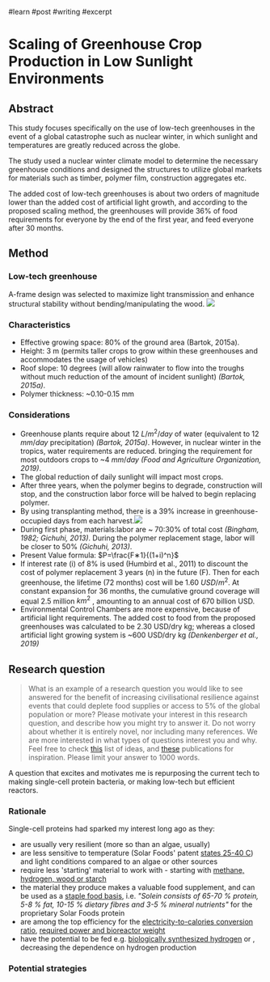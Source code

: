 #learn #post #writing #excerpt
# Scaling of Greenhouse Crop Production in Low Sunlight Environments
## Abstract
This study focuses specifically on the use of low-tech greenhouses in the event of a global catastrophe such as nuclear winter, in which sunlight and temperatures are greatly reduced across the globe.

The study used a nuclear winter climate model to determine the necessary greenhouse conditions and designed the structures to utilize global markets for materials such as timber, polymer film, construction aggregates etc.

The added cost of low-tech greenhouses is about two orders of magnitude lower than the added cost of artificial light growth, and according to the proposed scaling method, the greenhouses will provide 36% of food requirements for everyone by the end of the first year, and feed everyone after 30 months.

## Method
### Low-tech greenhouse
A-frame design was selected to maximize light transmission and enhance structural stability without bending/manipulating the wood.
![](https://i.imgur.com/HCqyauE.png)

### Characteristics
- Effective growing space: 80% of the ground area (Bartok, 2015a). 
- Height: 3 m (permits taller crops to grow within these greenhouses and accommodates the usage of vehicles)
- Roof slope: 10 degrees (will allow rainwater to flow into the troughs without much reduction of the amount of incident sunlight) *(Bartok, 2015a)*. 
- Polymer thickness: ~0.10-0.15 mm

### Considerations
- Greenhouse plants require about 12 $L/m^2/day$ of water (equivalent to 12 $mm/day$ precipitation) *(Bartok, 2015a)*. However, in nuclear winter in the tropics, water requirements are reduced. bringing the requirement for most outdoors crops to ~4 $mm/day$ *(Food and Agriculture Organization, 2019)*.
- The global reduction of daily sunlight will impact most crops.
- After three years, when the polymer begins to degrade, construction will stop, and the construction labor force will be halved to begin replacing polymer.
- By using transplanting method, there is a 39% increase in greenhouse-occupied days from each harvest.![](https://i.imgur.com/Bl0CqF2.png)
- During first phase, materials:labor are ~ 70:30% of total cost *(Bingham, 1982; Gichuhi, 2013)*. During the polymer replacement stage, labor will be closer to 50% *(Gichuhi, 2013)*.
- Present Value formula: $P=\frac{F∗1}{(1+i)^n}$
- If interest rate (i) of 8% is used (Humbird et al., 2011) to discount the cost of polymer replacement 3 years (n) in the future (F). Then for each greenhouse, the lifetime (72 months) cost will be 1.60 $USD/m^2$. At constant expansion for 36 months, the cumulative ground coverage will equal 2.5 million $km^2$ , amounting to an annual cost of 670 billion USD.
- Environmental Control Chambers are more expensive, because of artificial light requirements. The added cost to food from the proposed greenhouses was calculated to be 2.30 USD/dry kg; whereas a closed artificial light growing system is ~600 USD/dry kg *(Denkenberger et al., 2019)*

## Research question
> What is an example of a research question you would like to see answered for the benefit of increasing civilisational resilience against events that could deplete food supplies or access to 5% of the global population or more? Please motivate your interest in this research question, and describe how you might try to answer it. Do not worry about whether it is entirely novel, nor including many references. We are more interested in what types of questions interest you and why. Feel free to check [this](https://docs.google.com/document/d/1kFaGeIA2rdBVySIf25zl2Q8BOORYgugJLdcrq6BjZ4A/edit?usp=sharing) list of ideas, and [these](https://allfed.info/research/publications-and-reports) publications for inspiration. Please limit your answer to 1000 words.

A question that excites and motivates me is repurposing the current tech to making single-cell protein bacteria, or making low-tech but efficient reactors.

### Rationale
Single-cell proteins had sparked my interest long ago as they:
- are usually very resilient (more so than an algae, usually)
- are less sensitive to temperature (Solar Foods' patent [states 25-40 C](https://data.epo.org/publication-server/document?iDocId=6530856&iFormat=0)) and light conditions compared to an algae or other sources
- require less 'starting' material to work with - starting with [methane, hydrogen, wood or starch](https://www.luxresearchinc.com/blog/strategies-for-success-in-single-cell-protein-production/)
- the material they produce makes a valuable food supplement, and can be used as a [staple food basis](https://www.forbes.com/sites/daphneewingchow/2022/02/28/here-are-the-two-craziest-ingredients-in-alternative-protein-this-year/), i.e. *"Solein consists of 65-70 % protein, 5-8 % fat, 10-15 % dietary fibres and 3-5 % mineral nutrients"* for the proprietary Solar Foods protein
- are among the top efficiency for the [electricity-to-calories conversion ratio](https://allfed.info/images/pdfs/chemical_snythesis.pdf), [required power and bioreactor weight](https://allfed.info/images/pdfs/Food_in_space_from_hydrogen_oxidizing_ba.pdf)
- have the potential to be fed e.g. [biologically synthesized hydrogen](https://www.sciencedirect.com/science/article/abs/pii/S0360319919302241) or , decreasing the dependence on hydrogen production

### Potential strategies